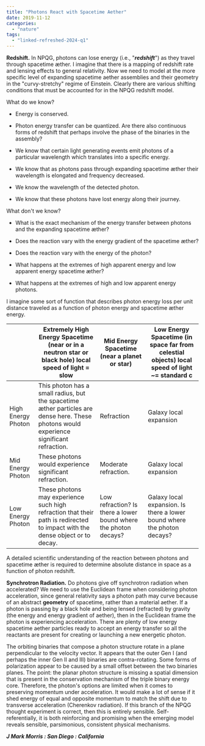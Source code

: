 ```yaml
---
title: "Photons React with Spacetime Aether"
date: 2019-11-12
categories: 
  - "nature"
tags: 
  - "linked-refreshed-2024-q1"
---
```


**Redshift.** In NPQG, photons can lose energy (i.e., "_**redshift**_") as they travel through spacetime æther. I imagine that there is a mapping of redshift rate and lensing effects to general relativity. Now we need to model at the more specific level of expanding spacetime aether assemblies and their geometry in the "curvy-stretchy" regime of Einstein. Clearly there are various shifting conditions that must be accounted for in the NPQG redshift model.

What do we know?

- Energy is conserved.

- Photon energy transfer can be quantized. Are there also continuous forms of redshift that perhaps involve the phase of the binaries in the assembly?

- We know that certain light generating events emit photons of a particular wavelength which translates into a specific energy.

- We know that as photons pass through expanding spacetime æther their wavelength is elongated and frequency decreased.

- We know the wavelength of the detected photon.

- We know that these photons have lost energy along their journey.

What don't we know?

- What is the exact mechanism of the energy transfer between photons and the expanding spacetime æther?

- Does the reaction vary with the energy gradient of the spacetime æther?

- Does the reaction vary with the energy of the photon?

- What happens at the extremes of high apparent energy and low apparent energy spacetime æther?

- What happens at the extremes of high and low apparent energy photons.

I imagine some sort of function that describes photon energy loss per unit distance traveled as a function of photon energy and spacetime æther energy.

|  | **Extremely High Energy Spacetime   (near or in a neutron star or black hole)      local speed of light = slow** | **Mid Energy Spacetime   (near a planet or star)** | **Low Energy Spacetime   (in space far from celestial objects)   local speed of light ~= standard c** |
| --- | --- | --- | --- |
| High Energy Photon | This photon has a small radius, but the spacetime   æther particles are dense here.   These photons would experience significant refraction. | Refraction | Galaxy local expansion |
| Mid Energy Photon | These photons would experience significant refraction. | Moderate refraction. | Galaxy local expansion |
| Low Energy Photon | These photons may experience such high refraction that their path is redirected to impact with the dense object or to decay. | Low refraction?   Is there a lower bound where the photon decays? | Galaxy local expansion.   Is there a lower bound where the photon decays? |

A detailed scientific understanding of the reaction between photons and spacetime æther is required to determine absolute distance in space as a function of photon redshift.

**Synchrotron Radiation.** Do photons give off synchrotron radiation when accelerated? We need to use the Euclidean frame when considering photon acceleration, since general relativity says a photon path may curve because of an abstract **geometry** of spacetime, rather than a material aether. If a photon is passing by a black hole and being lensed (refracted) by gravity (the energy and energy gradient of aether), then in the Euclidean frame the photon is experiencing acceleration. There are plenty of low energy spacetime aether particles ready to accept an energy transfer so all the reactants are present for creating or launching a new energetic photon.

The orbiting binaries that compose a photon structure rotate in a plane perpendicular to the velocity vector. It appears that the outer Gen I (and perhaps the inner Gen II and III) binaries are contra-rotating. Some forms of polarization appear to be caused by a small offset between the two binaries planes. The point: the planar photon structure is missing a spatial dimension that is present in the conservation mechanism of the triple binary energy core. Therefore, the photon's options are limited when it comes to preserving momentum under acceleration. It would make a lot of sense if it shed energy of equal and opposite momentum to match the shift due to transverse acceleration (Cherenkov radiation). If this branch of the NPQG thought experiment is correct, then this is entirely sensible. Self-referentially, it is both reinforcing and promising when the emerging model reveals sensible, parsimonious, consistent physical mechanisms.

_**J Mark Morris : San Diego : California**_
